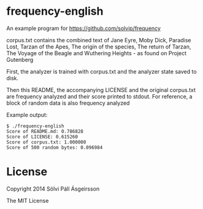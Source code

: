 frequency-english
=========

An example program for https://github.com/solvip/frequency

corpus.txt contains the combined text of Jane Eyre, Moby Dick, Paradise Lost, Tarzan of the Apes, The origin of the species, The return of Tarzan, The Voyage of the Beagle and Wuthering Heights - as found on Project Gutenberg

First, the analyzer is trained with corpus.txt and the analyzer state saved to disk.

Then this README, the accompanying LICENSE and the original corpus.txt are frequency analyzed and their score printed to stdout.
For reference, a block of random data is also frequency analyzed

Example output:
```
$ ./frequency-english
Score of README.md: 0.786828
Score of LICENSE: 0.615260
Score of corpus.txt: 1.000000
Score of 500 random bytes: 0.096984
```

License
=======
Copyright 2014 Sölvi Páll Ásgeirsson

The MIT License